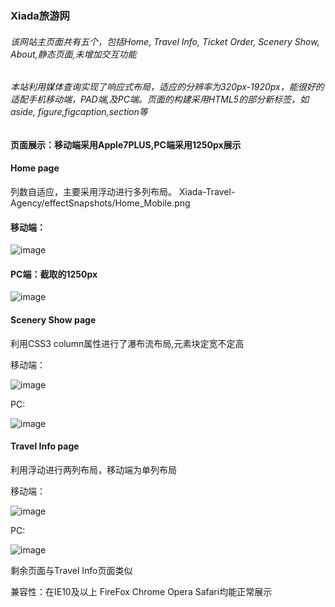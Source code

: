 
### Xiada旅游网
###### 该网站主页面共有五个，包括Home, Travel Info, Ticket Order, Scenery Show, About,静态页面,未增加交互功能

###### 本站利用媒体查询实现了响应式布局，适应的分辨率为320px-1920px，能很好的适配手机移动端，PAD端,及PC端。页面的构建采用HTML5的部分新标签，如aside, figure,figcaption,section等

#### 页面展示：移动端采用Apple7PLUS,PC端采用1250px展示
#### Home page

列数自适应，主要采用浮动进行多列布局。
Xiada-Travel-Agency/effectSnapshots/Home_Mobile.png
#### 移动端：
![image](https://github.com/wangbinXMU/Xiada-Travel-Agency/blob/master/effectSnapshots/Home_Mobile.png)

#### PC端：截取的1250px

![image](https://github.com/wangbinXMU/Xiada-Travel-Agency/blob/master/effectSnapshots/Home_PC.png)

#### Scenery Show page

利用CSS3 column属性进行了瀑布流布局,元素块定宽不定高

移动端：

![image](https://github.com/wangbinXMU/Xiada-Travel-Agency/blob/master/effectSnapshots/SceneryShow_Mobile.png)

PC:

![image](https://github.com/wangbinXMU/Xiada-Travel-Agency/blob/master/effectSnapshots/SceneryShow_PC.png)

#### Travel Info page

利用浮动进行两列布局，移动端为单列布局

移动端：

![image](https://github.com/wangbinXMU/Xiada-Travel-Agency/blob/master/effectSnapshots/TravelInfo_Mobile.png)

PC:

![image](https://github.com/wangbinXMU/Xiada-Travel-Agency/blob/master/effectSnapshots/TravelInfo_PC.png)


剩余页面与Travel Info页面类似

兼容性：在IE10及以上 FireFox Chrome Opera Safari均能正常展示